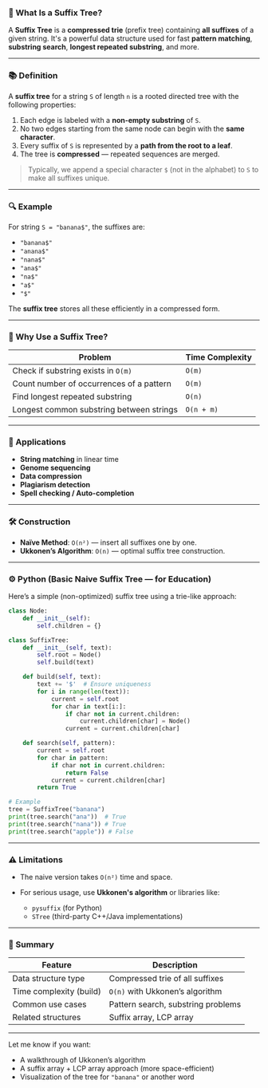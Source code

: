 ### 🌳 What Is a **Suffix Tree**?

A **Suffix Tree** is a **compressed trie** (prefix tree) containing **all suffixes** of a given string. It's a powerful data structure used for fast **pattern matching**, **substring search**, **longest repeated substring**, and more.

---

### 📚 Definition

A **suffix tree** for a string `S` of length `n` is a rooted directed tree with the following properties:

1. Each edge is labeled with a **non-empty substring** of `S`.
2. No two edges starting from the same node can begin with the **same character**.
3. Every suffix of `S` is represented by a **path from the root to a leaf**.
4. The tree is **compressed** — repeated sequences are merged.

> Typically, we append a special character `$` (not in the alphabet) to `S` to make all suffixes unique.

---

### 🔍 Example

For string `S = "banana$"`, the suffixes are:

* `"banana$"`
* `"anana$"`
* `"nana$"`
* `"ana$"`
* `"na$"`
* `"a$"`
* `"$"`

The **suffix tree** stores all these efficiently in a compressed form.

---

### 🧠 Why Use a Suffix Tree?

| Problem                                  | Time Complexity |
| ---------------------------------------- | --------------- |
| Check if substring exists in `O(m)`      | `O(m)`          |
| Count number of occurrences of a pattern | `O(m)`          |
| Find longest repeated substring          | `O(n)`          |
| Longest common substring between strings | `O(n + m)`      |

---

### 🚀 Applications

* **String matching** in linear time
* **Genome sequencing**
* **Data compression**
* **Plagiarism detection**
* **Spell checking / Auto-completion**

---

### 🛠️ Construction

* **Naïve Method**: `O(n²)` — insert all suffixes one by one.
* **Ukkonen’s Algorithm**: `O(n)` — optimal suffix tree construction.

---

### ⚙️ Python (Basic Naive Suffix Tree — for Education)

Here’s a simple (non-optimized) suffix tree using a trie-like approach:

```python
class Node:
    def __init__(self):
        self.children = {}

class SuffixTree:
    def __init__(self, text):
        self.root = Node()
        self.build(text)

    def build(self, text):
        text += '$'  # Ensure uniqueness
        for i in range(len(text)):
            current = self.root
            for char in text[i:]:
                if char not in current.children:
                    current.children[char] = Node()
                current = current.children[char]

    def search(self, pattern):
        current = self.root
        for char in pattern:
            if char not in current.children:
                return False
            current = current.children[char]
        return True

# Example
tree = SuffixTree("banana")
print(tree.search("ana"))  # True
print(tree.search("nana")) # True
print(tree.search("apple")) # False
```

---

### ⚠️ Limitations

* The naive version takes `O(n²)` time and space.
* For serious usage, use **Ukkonen's algorithm** or libraries like:

  * `pysuffix` (for Python)
  * `STree` (third-party C++/Java implementations)

---

### 📌 Summary

| Feature                 | Description                        |
| ----------------------- | ---------------------------------- |
| Data structure type     | Compressed trie of all suffixes    |
| Time complexity (build) | `O(n)` with Ukkonen’s algorithm    |
| Common use cases        | Pattern search, substring problems |
| Related structures      | Suffix array, LCP array            |

---

Let me know if you want:

* A walkthrough of Ukkonen’s algorithm
* A suffix array + LCP array approach (more space-efficient)
* Visualization of the tree for `"banana"` or another word
